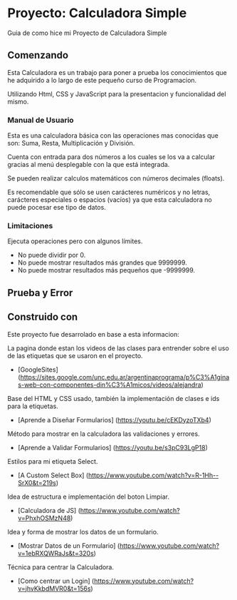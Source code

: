 # Proyecto: Calculadora Simple

Guia de como hice mi Proyecto de Calculadora Simple 


## Comenzando
Esta Calculadora es un trabajo para poner a prueba los conocimientos que he adquirido a lo largo de este pequeño curso de Programacion.

Utilizando Html, CSS y JavaScript para la presentacion y funcionalidad del mismo.

### Manual de Usuario

Esta es una calculadora básica con las operaciones mas conocidas que son: Suma, Resta, Multiplicación y División.

Cuenta con entrada para dos números a los cuales se los va a calcular gracias al menú desplegable con la que está integrada.

Se pueden realizar calculos matemáticos con números decimales (floats).

Es recomendable que sólo se usen carácteres numéricos y no letras, carácteres especiales o espacios (vacíos) ya que esta calculadora no puede pocesar ese tipo de datos.

### Limitaciones
Ejecuta operaciones pero con algunos límites.
* No puede dividir por 0.
* No puede mostrar resultados más grandes que 9999999.
* No puede mostrar resultados más pequeños que -9999999.


## Prueba y Error 




## Construido con 

Este proyecto fue desarrolado en base a esta informacion:

La pagina donde estan los videos de las clases para entrender sobre el uso de las etiquetas que se usaron en el proyecto. 
* [GoogleSites] (https://sites.google.com/unc.edu.ar/argentinaprograma/p%C3%A1ginas-web-con-componentes-din%C3%A1micos/videos/alejandra)


Base del HTML y CSS usado, también la implementación de clases e ids para la etiquetas.
* [Aprende a Diseñar Formularios] (https://youtu.be/cEKDyzoTXb4)


Método para mostrar en la calculadora las validaciones y errores.
* [Aprende a Validar Formularios] (https://youtu.be/s3pC93LgP18)


Estilos para mi etiqueta Select.
* [A Custom Select Box] (https://www.youtube.com/watch?v=R-1Hh--SrX0&t=219s)


Idea de estructura e implementación del boton Limpiar.
* [Calculadora de JS] (https://www.youtube.com/watch?v=PhxhOSMzN48)


Idea y forma de mostrar los datos de un formulario.
* [Mostrar Datos de un Formulario] (https://www.youtube.com/watch?v=1ebRXQWRaJs&t=320s)


Técnica para centrar la Calculadora.
* [Como centrar un Login] (https://www.youtube.com/watch?v=jhvKkbdMVR0&t=156s)
